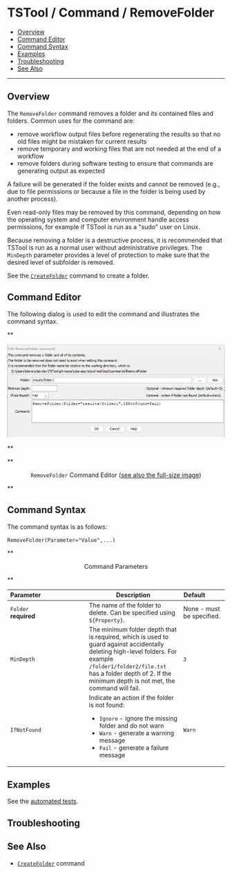 # TSTool / Command / RemoveFolder #

*   [Overview](#overview)
*   [Command Editor](#command-editor)
*   [Command Syntax](#command-syntax)
*   [Examples](#examples)
*   [Troubleshooting](#troubleshooting)
*   [See Also](#see-also)

-------------------------

## Overview ##

The `RemoveFolder` command removes a folder and its contained files and folders.
Common uses for the command are:

*  remove workflow output files before regenerating the results so that no old files might be mistaken for current results
*  remove temporary and working files that are not needed at the end of a workflow
*  remove folders during software testing to ensure that commands are generating output as expected

A failure will be generated if the folder exists and cannot be removed (e.g., due to file permissions or because
a file in the folder is being used by another process).

Even read-only files may be removed by this command, depending on how the operating system and computer environment handle access permissions,
for example if TSTool is run as a "sudo" user on Linux.

Because removing a folder is a destructive process, it is recommended that TSTool is run as a normal user without administrative privileges.
The `MinDepth` parameter provides a level of protection to make sure that the desired level of subfolder is removed.

See the [`CreateFolder`](../CreateFolder/CreateFolder.md) command to create a folder.

## Command Editor ##

The following dialog is used to edit the command and illustrates the command syntax.

**<p style="text-align: center;">
![RemoveFolder](RemoveFolder.png)
</p>**

**<p style="text-align: center;">
`RemoveFolder` Command Editor (<a href="../RemoveFolder.png">see also the full-size image</a>)
</p>**

## Command Syntax ##

The command syntax is as follows:

```text
RemoveFolder(Parameter="Value",...)
```
**<p style="text-align: center;">
Command Parameters
</p>**

|**Parameter**&nbsp;&nbsp;&nbsp;&nbsp;&nbsp;&nbsp;&nbsp;&nbsp;&nbsp;&nbsp;&nbsp;&nbsp;&nbsp;&nbsp;&nbsp;&nbsp;&nbsp;&nbsp;&nbsp;&nbsp;&nbsp;&nbsp;&nbsp;&nbsp;&nbsp;&nbsp; | **Description** | **Default**&nbsp;&nbsp;&nbsp;&nbsp;&nbsp;&nbsp;&nbsp;&nbsp;&nbsp;&nbsp; |
|--------------|-----------------|----------------- |
|`Folder`<br>**required**   | The name of the folder to delete.  Can be specified using `${Property}`. | None - must be specified. |
|`MinDepth` | The minimum folder depth that is required, which is used to guard against accidentally deleting high-level folders. For example `/folder1/folder2/file.txt` has a folder depth of 2. If the minimum depth is not met, the command will fail. | `3` |
|`IfNotFound`  | Indicate an action if the folder is not found:<ul><li>`Ignore` - ignore the missing folder and do not warn</li><li>`Warn` - generate a warning message</li><li>`Fail` - generate a failure message</li></ul> | `Warn` |

## Examples ##

See the [automated tests](https://github.com/OpenCDSS/cdss-app-tstool-test/tree/master/test/commands/RemoveFolder).

## Troubleshooting ##

## See Also ##

* [`CreateFolder`](../CreateFolder/CreateFolder.md) command
